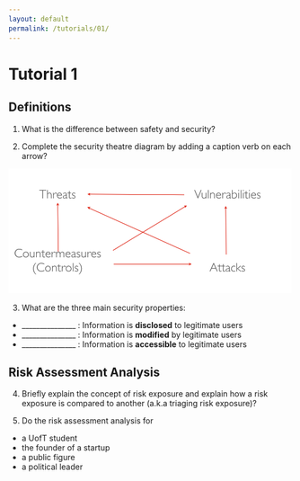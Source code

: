 ```yaml
---
layout: default
permalink: /tutorials/01/
---
```


# Tutorial 1

## Definitions

1. What is the difference between safety and security?

2. Complete the security theatre diagram by adding a caption verb on each arrow? 

<div class="screenshot"><img src="media/security-theatre.png" alt="Main"/></div>

3. What are the three main security properties:

- \_\_\_\_\_\_\_\_\_\_\_\_\_\_\_ :  Information is **disclosed** to legitimate users
- \_\_\_\_\_\_\_\_\_\_\_\_\_\_\_ :  Information is **modified** by legitimate users
- \_\_\_\_\_\_\_\_\_\_\_\_\_\_\_ :  Information is **accessible** to legitimate users


## Risk Assessment Analysis

4. Briefly explain the concept of risk exposure and explain how a risk exposure is compared to another (a.k.a triaging risk exposure)?

5. Do the risk assessment analysis for

- a UofT student
- the founder of a startup
- a public figure
- a political leader